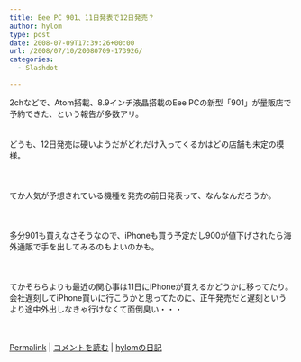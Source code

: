 ```yaml
---
title: Eee PC 901、11日発表で12日発売？
author: hylom
type: post
date: 2008-07-09T17:39:26+00:00
url: /2008/07/10/20080709-173926/
categories:
  - Slashdot

---
```

2chなどで、Atom搭載、8.9インチ液晶搭載のEee PCの新型「901」が量販店で予約できた、という報告が多数アリ。  
</br>   
どうも、12日発売は硬いようだがどれだけ入ってくるかはどの店舗も未定の模様。</br>  
</br>   
てか人気が予想されている機種を発売の前日発表って、なんなんだろうか。</br>  
</br>   
多分901も買えなさそうなので、iPhoneも買う予定だし900が値下げされたら海外通販で手を出してみるのもよいのかも。</br>  
</br>   
てかそちらよりも最近の関心事は11日にiPhoneが買えるかどうかに移ってたり。会社遅刻してiPhone買いに行こうかと思ってたのに、正午発売だと遅刻というより途中外出しなきゃ行けなくて面倒臭い・・・</br>  
</br> 

   [Permalink][1] |    [コメントを読む][2] |    [hylomの日記][3] 

</br>

 [1]: http://slashdot.jp/~hylom/journal/445538
 [2]: http://slashdot.jp/~hylom/journal/445538#acomments
 [3]: http://slashdot.jp/~hylom/journal/
